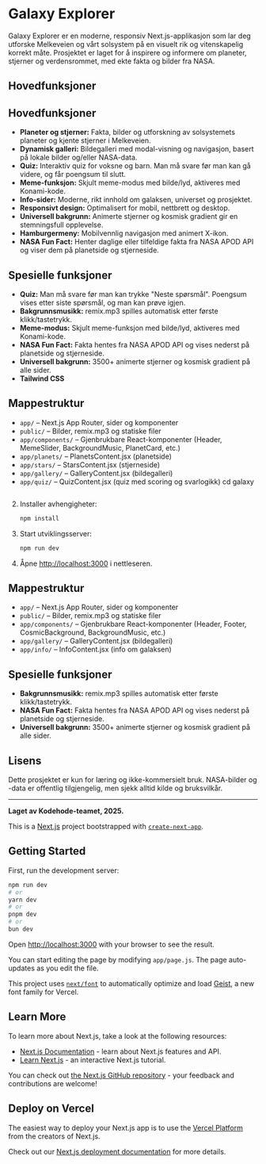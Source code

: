 # Galaxy Explorer

Galaxy Explorer er en moderne, responsiv Next.js-applikasjon som lar deg utforske Melkeveien og vårt solsystem på en visuelt rik og vitenskapelig korrekt måte. Prosjektet er laget for å inspirere og informere om planeter, stjerner og verdensrommet, med ekte fakta og bilder fra NASA.

## Hovedfunksjoner

## Hovedfunksjoner

- **Planeter og stjerner:** Fakta, bilder og utforskning av solsystemets planeter og kjente stjerner i Melkeveien.
- **Dynamisk galleri:** Bildegalleri med modal-visning og navigasjon, basert på lokale bilder og/eller NASA-data.
- **Quiz:** Interaktiv quiz for voksne og barn. Man må svare før man kan gå videre, og får poengsum til slutt.
- **Meme-funksjon:** Skjult meme-modus med bilde/lyd, aktiveres med Konami-kode.
- **Info-sider:** Moderne, rikt innhold om galaksen, universet og prosjektet.
- **Responsivt design:** Optimalisert for mobil, nettbrett og desktop.
- **Universell bakgrunn:** Animerte stjerner og kosmisk gradient gir en stemningsfull opplevelse.
- **Hamburgermeny:** Mobilvennlig navigasjon med animert X-ikon.
- **NASA Fun Fact:** Henter daglige eller tilfeldige fakta fra NASA APOD API og viser dem på planetside og stjerneside.

## Spesielle funksjoner
- **Quiz:** Man må svare før man kan trykke "Neste spørsmål". Poengsum vises etter siste spørsmål, og man kan prøve igjen.
- **Bakgrunnsmusikk:** remix.mp3 spilles automatisk etter første klikk/tastetrykk.
- **Meme-modus:** Skjult meme-funksjon med bilde/lyd, aktiveres med Konami-kode.
- **NASA Fun Fact:** Fakta hentes fra NASA APOD API og vises nederst på planetside og stjerneside.
- **Universell bakgrunn:** 3500+ animerte stjerner og kosmisk gradient på alle sider.
- **Tailwind CSS**
## Mappestruktur
- `app/` – Next.js App Router, sider og komponenter
- `public/` – Bilder, remix.mp3 og statiske filer
- `app/components/` – Gjenbrukbare React-komponenter (Header, MemeSlider, BackgroundMusic, PlanetCard, etc.)
- `app/planets/` – PlanetsContent.jsx (planetside)
- `app/stars/` – StarsContent.jsx (stjerneside)
- `app/gallery/` – GalleryContent.jsx (bildegalleri)
- `app/quiz/` – QuizContent.jsx (quiz med scoring og svarlogikk)
   cd galaxy
   ```
2. Installer avhengigheter:
   ```bash
   npm install
   ```
3. Start utviklingsserver:
   ```bash
   npm run dev
   ```
4. Åpne [http://localhost:3000](http://localhost:3000) i nettleseren.

## Mappestruktur
- `app/` – Next.js App Router, sider og komponenter
- `public/` – Bilder, remix.mp3 og statiske filer
- `app/components/` – Gjenbrukbare React-komponenter (Header, Footer, CosmicBackground, BackgroundMusic, etc.)
- `app/gallery/` – GalleryContent.jsx (bildegalleri)
- `app/info/` – InfoContent.jsx (info om galaksen)

## Spesielle funksjoner
- **Bakgrunnsmusikk:** remix.mp3 spilles automatisk etter første klikk/tastetrykk.
- **NASA Fun Fact:** Fakta hentes fra NASA APOD API og vises nederst på planetside og stjerneside.
- **Universell bakgrunn:** 3500+ animerte stjerner og kosmisk gradient på alle sider.

## Lisens
Dette prosjektet er kun for læring og ikke-kommersielt bruk. NASA-bilder og -data er offentlig tilgjengelig, men sjekk alltid kilde og bruksvilkår.

---

**Laget av Kodehode-teamet, 2025.**

This is a [Next.js](https://nextjs.org) project bootstrapped with [`create-next-app`](https://github.com/vercel/next.js/tree/canary/packages/create-next-app).

## Getting Started

First, run the development server:

```bash
npm run dev
# or
yarn dev
# or
pnpm dev
# or
bun dev
```

Open [http://localhost:3000](http://localhost:3000) with your browser to see the result.

You can start editing the page by modifying `app/page.js`. The page auto-updates as you edit the file.

This project uses [`next/font`](https://nextjs.org/docs/app/building-your-application/optimizing/fonts) to automatically optimize and load [Geist](https://vercel.com/font), a new font family for Vercel.

## Learn More

To learn more about Next.js, take a look at the following resources:

- [Next.js Documentation](https://nextjs.org/docs) - learn about Next.js features and API.
- [Learn Next.js](https://nextjs.org/learn) - an interactive Next.js tutorial.

You can check out [the Next.js GitHub repository](https://github.com/vercel/next.js) - your feedback and contributions are welcome!

## Deploy on Vercel

The easiest way to deploy your Next.js app is to use the [Vercel Platform](https://vercel.com/new?utm_medium=default-template&filter=next.js&utm_source=create-next-app&utm_campaign=create-next-app-readme) from the creators of Next.js.

Check out our [Next.js deployment documentation](https://nextjs.org/docs/app/building-your-application/deploying) for more details.
